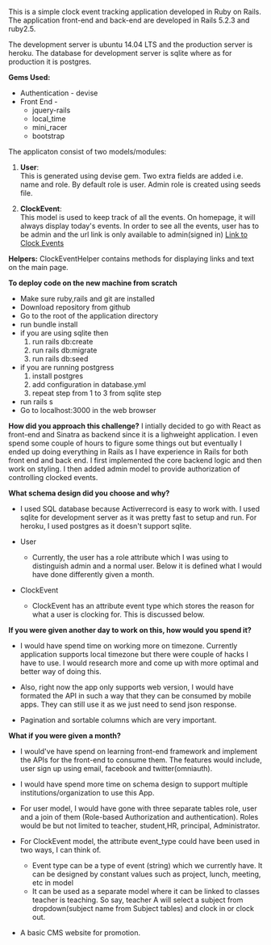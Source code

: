 This is a simple clock event tracking application developed in Ruby on Rails. The application front-end and back-end are developed in Rails 5.2.3 and ruby2.5. 

The development server is ubuntu 14.04 LTS and the production server is heroku. The database for development server is sqlite where as for production it is postgres.

**Gems Used:**
* Authentication - devise
* Front End -
  * jquery-rails 
  * local_time
  * mini_racer
  * bootstrap

The applicaton consist of two models/modules:
1. **User**: <br/>
   This is generated using devise gem. Two extra fields are added i.e. name and role. By default role is user. Admin role is created using seeds file.

2. **ClockEvent**: <br/>
	 This model is used to keep track of all the events. On homepage, it will always display today's events. In order to see all the events, user has to be admin and the url link is only available to admin(signed in) [Link to Clock Events](http://clockerapphimama.herokuapp.com/clock_events)

**Helpers:**
ClockEventHelper contains methods for displaying links and text on the main page.

**To deploy code on the new machine from scratch**
* Make sure ruby,rails and git are installed
* Download repository from github
* Go to the root of the application directory
* run bundle install
* if you are using sqlite then 
  1. run rails db:create
  2. run rails db:migrate
  3. run rails db:seed
* if you are running postgress
	1. install postgres
	2. add configuration in database.yml
	3. repeat step from 1 to 3 from sqlite step
* run rails s
* Go to localhost:3000 in the web browser

**How did you approach this challenge?**
I intially decided to go with React as front-end and Sinatra as backend since it is a lighweight application. I even spend some couple of hours to figure some things out but eventually I ended up doing everything in Rails as I have experience in Rails for both front end and back end. I first implemented the core backend logic and then work on styling. I then added admin model to provide authorization of controlling clocked events.  


**What schema design did you choose and why?**
* I used SQL database because Activerrecord is easy to work with. I used sqlite for development server as it was pretty fast to setup and run. For heroku, I used postgres as it doesn't support sqlite. 

* User
  * Currently, the user has a role attribute which I was using to distinguish admin and a normal user. Below it is defined what I would have done differently given a month.

* ClockEvent
  * ClockEvent has an attribute event type which stores the reason for what a user is clocking for. This is discussed below. 

**If you were given another day to work on this, how would you spend it?**
* I would have spend time on working more on timezone. Currently application supports local timezone but there were couple of hacks I have to use. I would research more and come up with more optimal and better way of doing this. 

* Also, right now the app only supports web version, I would have formated the API in such a way that they can be consumed by mobile apps. They can still use it as we just need to send json response. 

* Pagination and sortable columns which are very important.


**What if you were given a month?**
* I would've have spend on learning front-end framework and implement the APIs for the front-end to consume them. The features would include, user sign up using email, facebook and twitter(omniauth).

* I would have spend more time on schema design to support multiple institutions/organization to use this App. 

* For user model, I would have gone with three separate tables role, user and a join of them (Role-based Authorization and authentication). Roles would be but not limited to teacher, student,HR, principal, Administrator. 

* For ClockEvent model, the attribute event_type could have been used in two ways, I can think of.
  * Event type can be a type of event (string) which we currently have. It can be designed by constant values such as project, lunch, meeting, etc in model 
  * It can be used as a separate model where it can be linked to classes teacher is teaching. So say, teacher A will select a subject from dropdown(subject name from Subject tables) and clock in or clock out.


* A basic CMS website for promotion.

